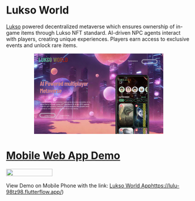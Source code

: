 # Lukso World

[Lukso](https://lukso.network/)  powered decentralized metaverse which ensures ownership of in-game items through Lukso NFT standard. AI-driven NPC agents interact with players, creating  unique experiences. Players earn access to exclusive events and unlock rare items.

<div align="center">
<img https://github.com/Lukso-World/.github
  src="https://github.com/Lukso-World/.github/raw/main/assets/banner.png" 
  style="width:70%; height:60%;" 
/>
</div>

# [Mobile Web App Demo](https://lulu-98tz98.flutterflow.app/)

<div align="left">
<img https://github.com/Lukso-World/.github
  src="https://github.com/Lukso-World/.github/raw/main/assets/appstore.png" 
  style="width:50%; height:25%;" 
/>
</div>

View Demo on Mobile Phone with the link: [Lukso World App](https://lulu-98tz98.flutterflow.app/)https://lulu-98tz98.flutterflow.app/) 


